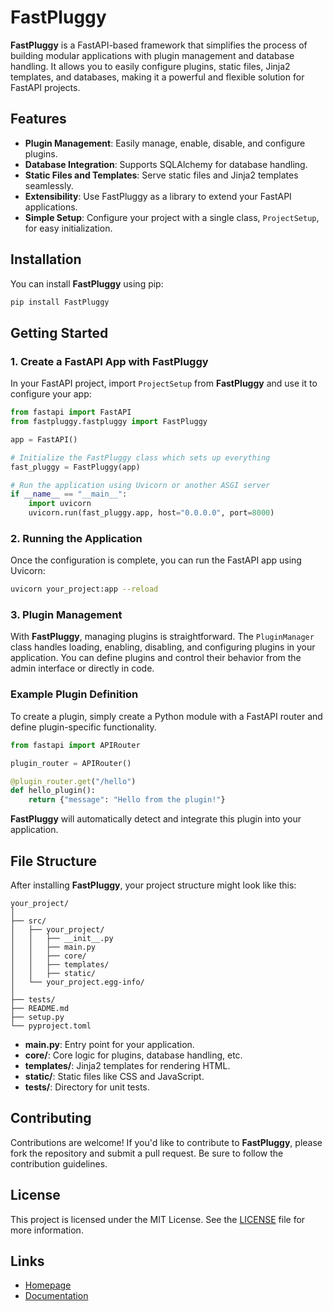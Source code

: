 
# FastPluggy

**FastPluggy** is a FastAPI-based framework that simplifies the process of building modular applications with plugin management and database handling. It allows you to easily configure plugins, static files, Jinja2 templates, and databases, making it a powerful and flexible solution for FastAPI projects.

## Features

- **Plugin Management**: Easily manage, enable, disable, and configure plugins.
- **Database Integration**: Supports SQLAlchemy for database handling.
- **Static Files and Templates**: Serve static files and Jinja2 templates seamlessly.
- **Extensibility**: Use FastPluggy as a library to extend your FastAPI applications.
- **Simple Setup**: Configure your project with a single class, `ProjectSetup`, for easy initialization.

## Installation

You can install **FastPluggy** using pip:

```bash
pip install FastPluggy
```

## Getting Started

### 1. Create a FastAPI App with FastPluggy

In your FastAPI project, import `ProjectSetup` from **FastPluggy** and use it to configure your app:

```python
from fastapi import FastAPI
from fastpluggy.fastpluggy import FastPluggy

app = FastAPI()

# Initialize the FastPluggy class which sets up everything
fast_pluggy = FastPluggy(app)

# Run the application using Uvicorn or another ASGI server
if __name__ == "__main__":
    import uvicorn
    uvicorn.run(fast_pluggy.app, host="0.0.0.0", port=8000)

```

### 2. Running the Application

Once the configuration is complete, you can run the FastAPI app using Uvicorn:

```bash
uvicorn your_project:app --reload
```

### 3. Plugin Management

With **FastPluggy**, managing plugins is straightforward. The `PluginManager` class handles loading, enabling, disabling, and configuring plugins in your application. You can define plugins and control their behavior from the admin interface or directly in code.

### Example Plugin Definition

To create a plugin, simply create a Python module with a FastAPI router and define plugin-specific functionality.

```python
from fastapi import APIRouter

plugin_router = APIRouter()

@plugin_router.get("/hello")
def hello_plugin():
    return {"message": "Hello from the plugin!"}
```

**FastPluggy** will automatically detect and integrate this plugin into your application.

## File Structure

After installing **FastPluggy**, your project structure might look like this:

```
your_project/
│
├── src/
│   ├── your_project/
│   │   ├── __init__.py
│   │   ├── main.py
│   │   ├── core/
│   │   ├── templates/
│   │   ├── static/
│   └── your_project.egg-info/
│
├── tests/
├── README.md
├── setup.py
└── pyproject.toml
```

- **main.py**: Entry point for your application.
- **core/**: Core logic for plugins, database handling, etc.
- **templates/**: Jinja2 templates for rendering HTML.
- **static/**: Static files like CSS and JavaScript.
- **tests/**: Directory for unit tests.

## Contributing

Contributions are welcome! If you'd like to contribute to **FastPluggy**, please fork the repository and submit a pull request. Be sure to follow the contribution guidelines.

## License

This project is licensed under the MIT License. See the [LICENSE](LICENSE) file for more information.

## Links

- [Homepage](https://github.com/yourusername/fastpluggy)
- [Documentation](https://github.com/yourusername/fastpluggy/wiki)
